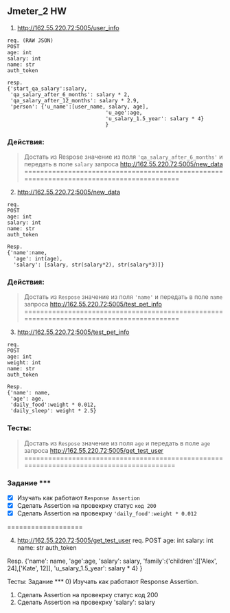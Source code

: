 ## Jmeter_2 HW

1. http://162.55.220.72:5005/user_info
```
req. (RAW JSON)
POST
age: int
salary: int
name: str
auth_token
```
```
resp.
{'start_qa_salary':salary,
 'qa_salary_after_6_months': salary * 2,
 'qa_salary_after_12_months': salary * 2.9,
 'person': {'u_name':[user_name, salary, age],
                                'u_age':age,
                                'u_salary_1.5_year': salary * 4}
                                }
```
### Действия:

>Достать из Respose значение из поля `'qa_salary_after_6_months'` и передать в поле `salary` запроса http://162.55.220.72:5005/new_data
=========================================================================================

2. http://162.55.220.72:5005/new_data
```
req.
POST
age: int
salary: int
name: str
auth_token
```
```
Resp.
{'name':name,
  'age': int(age),
  'salary': [salary, str(salary*2), str(salary*3)]}
```
### Действия:
>Достать из `Respose` значение из поля `'name'` и передать в поле `name` запроса http://162.55.220.72:5005/test_pet_info
=========================================================================================

3. http://162.55.220.72:5005/test_pet_info
```
req.
POST
age: int
weight: int
name: str
auth_token
```
```
Resp.
{'name': name,
 'age': age,
 'daily_food':weight * 0.012,
 'daily_sleep': weight * 2.5}
```

### Тесты:
>Достать из `Respose` значение из поля `age` и передать в поле `age` запроса http://162.55.220.72:5005/get_test_user
========================================================================================


### Задание ***

- [x] Изучать как работают `Response Assertion`
- [x] Сделать Assertion на провекрку статус `код 200`
- [x] Сделать Assertion на провекрку `'daily_food':weight * 0.012`

===================

4) http://162.55.220.72:5005/get_test_user
req.
POST
age: int
salary: int
name: str
auth_token

Resp.
{'name': name,
 'age':age,
 'salary': salary,
 'family':{'children':[['Alex', 24],['Kate', 12]],
 'u_salary_1.5_year': salary * 4}
  }

Тесты:
Задание ***
0) Изучать как работают Response Assertion.
1) Сделать Assertion на провекрку статус код 200
2) Сделать Assertion на провекрку 'salary': salary


